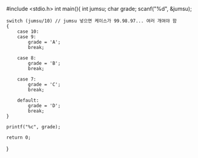 #include <stdio.h>
int main(){
    int jumsu;
    char grade;
    scanf("%d", &jumsu);

    switch (jumsu/10) // jumsu 넣으면 케이스가 99.98.97... 여러 개여야 함
    {
        case 10:
        case 9:
            grade = 'A';
            break;

        case 8:
            grade = 'B';
            break;

        case 7:
            grade = 'C';
            break;

        default:
            grade = 'D';
            break;
    }

    printf("%c", grade);

    return 0;
}
